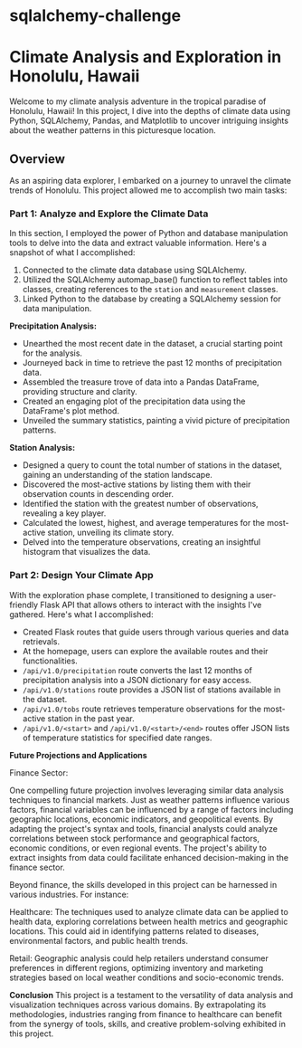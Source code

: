 # sqlalchemy-challenge
# Climate Analysis and Exploration in Honolulu, Hawaii

Welcome to my climate analysis adventure in the tropical paradise of Honolulu, Hawaii! In this project, I dive into the depths of climate data using Python, SQLAlchemy, Pandas, and Matplotlib to uncover intriguing insights about the weather patterns in this picturesque location.

## Overview

As an aspiring data explorer, I embarked on a journey to unravel the climate trends of Honolulu. This project allowed me to accomplish two main tasks:

### Part 1: Analyze and Explore the Climate Data

In this section, I employed the power of Python and database manipulation tools to delve into the data and extract valuable information. Here's a snapshot of what I accomplished:

1. Connected to the climate data database using SQLAlchemy.
2. Utilized the SQLAlchemy automap_base() function to reflect tables into classes, creating references to the `station` and `measurement` classes.
3. Linked Python to the database by creating a SQLAlchemy session for data manipulation.

**Precipitation Analysis:**
- Unearthed the most recent date in the dataset, a crucial starting point for the analysis.
- Journeyed back in time to retrieve the past 12 months of precipitation data.
- Assembled the treasure trove of data into a Pandas DataFrame, providing structure and clarity.
- Created an engaging plot of the precipitation data using the DataFrame's plot method.
- Unveiled the summary statistics, painting a vivid picture of precipitation patterns.

**Station Analysis:**
- Designed a query to count the total number of stations in the dataset, gaining an understanding of the station landscape.
- Discovered the most-active stations by listing them with their observation counts in descending order.
- Identified the station with the greatest number of observations, revealing a key player.
- Calculated the lowest, highest, and average temperatures for the most-active station, unveiling its climate story.
- Delved into the temperature observations, creating an insightful histogram that visualizes the data.

### Part 2: Design Your Climate App

With the exploration phase complete, I transitioned to designing a user-friendly Flask API that allows others to interact with the insights I've gathered. Here's what I accomplished:

- Created Flask routes that guide users through various queries and data retrievals.
- At the homepage, users can explore the available routes and their functionalities.
- `/api/v1.0/precipitation` route converts the last 12 months of precipitation analysis into a JSON dictionary for easy access.
- `/api/v1.0/stations` route provides a JSON list of stations available in the dataset.
- `/api/v1.0/tobs` route retrieves temperature observations for the most-active station in the past year.
- `/api/v1.0/<start>` and `/api/v1.0/<start>/<end>` routes offer JSON lists of temperature statistics for specified date ranges.

**Future Projections and Applications**

Finance Sector:

One compelling future projection involves leveraging similar data analysis techniques to financial markets. Just as weather patterns influence various factors, financial variables can be influenced by a range of factors including geographic locations, economic indicators, and geopolitical events. By adapting the project's syntax and tools, financial analysts could analyze correlations between stock performance and geographical factors, economic conditions, or even regional events. The project's ability to extract insights from data could facilitate enhanced decision-making in the finance sector.

Beyond finance, the skills developed in this project can be harnessed in various industries. For instance:

Healthcare: The techniques used to analyze climate data can be applied to health data, exploring correlations between health metrics and geographic locations. This could aid in identifying patterns related to diseases, environmental factors, and public health trends.

Retail: Geographic analysis could help retailers understand consumer preferences in different regions, optimizing inventory and marketing strategies based on local weather conditions and socio-economic trends.

**Conclusion**
This project is a testament to the versatility of data analysis and visualization techniques across various domains. By extrapolating its methodologies, industries ranging from finance to healthcare can benefit from the synergy of tools, skills, and creative problem-solving exhibited in this project.
